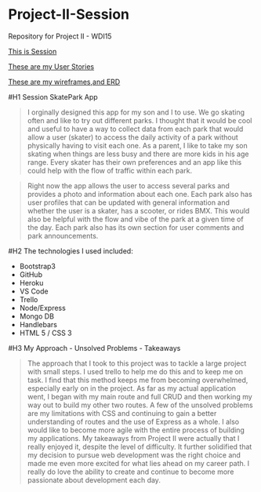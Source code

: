 # Project-II-Session
Repository for Project II - WDI15



[This is Session](https://pure-earth-23827.herokuapp.com/)

[These are my User Stories](https://trello.com/b/9pZqTZuv/project-ii-session)

[These are my wireframes,and ERD](https://imgur.com/a/rpMLS)

#H1 Session SkatePark App

>I orginally designed this app for my son and I to use. We go skating often and like to try out different parks. I thought that it would be cool and useful to have a way to collect data from each park that would allow a user (skater) to access the daily activity of a park without physically having to visit each one. As a parent, I like to take my son skating when things are less busy and there are more kids in his age range. 
>Every skater has their own preferences and an app like this could help with the flow of traffic within each park. 

>Right now the app allows the user to access several parks and provides a photo and information about each one. Each park also has user profiles that can be updated with general information and whether the user is a skater, has a scooter, or rides BMX. This would also be helpful with the flow and vibe of the park at a given time of the day. Each park also has its own section for user comments and park announcements. 

#H2 The technologies I used included:

* Bootstrap3
* GitHub
* Heroku
* VS Code
* Trello
* Node/Express
* Mongo DB
* Handlebars
* HTML 5 / CSS 3    

#H3 My Approach - Unsolved Problems - Takeaways

>The approach that I took to this project was to tackle a large project with small steps. I used trello to help me do this and to keep me on task. I find that this method keeps me from becoming overwhelmed, especially early on in the project. As far as my actual application went, I began with my main route and full CRUD and then working my way out to build my other two routes.
>A few of the unsolved problems are my limitations with CSS and continuing to gain a better understanding of routes and the use of Express as a whole. I also would like to become more agile with the entire process of building my applications. 
>My takeaways from Project II were actually that I really enjoyed it, despite the level of difficulty. It further solidified that my decision to pursue web development was the right choice and made me even more excited for what lies ahead on my career path. I really do love the ability to create and continue to become more passionate about development each day. 